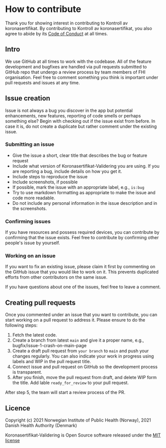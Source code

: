 # How to contribute
Thank you for showing interest in contributing to Kontroll av koronasertifikat. By contributing to Kontroll av koronasertifikat, you also agree to abide by its [Code of Conduct](CODE_OF_CONDUCT.md) at all times.

## Intro
We use GitHub at all times to work with the codebase. All of the feature development and bugfixes are handled via pull requests submitted to GitHub repo that undergo a review process by team members of FHI organisation. Feel free to comment something you think is important under pull requests and issues at any time.

## Issue creation
Issue is not always a bug you discover in the app but potential enhancements, new features, reporting of code smells or perhaps something else? Begin with checking out if the issue exist from before. In case it is, do not create a duplicate but rather comment under the existing issue.

### Submitting an issue
- Give the issue a short, clear title that describes the bug or feature request
- Include what version of  Koronasertifikat-Validering you are using. If you are reporting a bug, include details on how you get it.
- Include steps to reproduce the issue
- Include screenshots, if possible
- If possible, mark the issue with an appropriate label, e.g., `is:bug`
- Try to use markdown formatting as appropriate to make the issue and code more readable.
- Do not include any personal information in the issue description and in the screenshots.

### Confirming issues
If you have resources and possess required devices, you can contribute by confirming that the issue exists. Feel free to contribute by confirming other people's issue by yourself.

### Working on an issue
If you want to fix an existing issue, please claim it first by commenting on the GitHub issue that you would like to work on it. This prevents duplicated efforts from other contributors on the same issue.

If you have questions about one of the issues, feel free to leave a comment.

## Creating pull requests
Once you commented under an issue that you want to contribute, you can start working on a pull request to address it. Please ensure to do the following steps:
1. Fetch the latest code. 
2. Create a branch from latest `main` and give it a proper name, e.g., bugfix/issue-1-crash-on-main-page
3. Create a draft pull request from `your branch` to `main` and push your changes regularly. You can also indicate your work in progress using labels and WIP in the pull request title.
4. Connect issue and pull request on GitHub so the development process is transparent.
5. After you finish, move the pull request from draft, and delete WIP form the title. Add lable `ready_for_review` to your pull request.

After step 5, the team will start a review process of the PR.

## Licence
Copyright (c) 2021 Norwegian Institute of Public Health (Norway), 2021 Danish Health Authority  (Denmark)

 Koronasertifikat-Validering is Open Source software released under the [MIT license](LICENSE.md)
